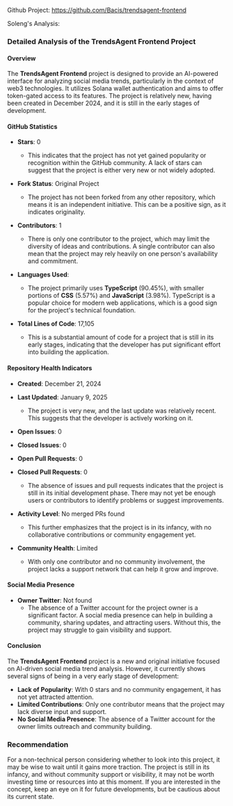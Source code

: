 Github Project: https://github.com/Bacis/trendsagent-frontend

Soleng's Analysis:

### Detailed Analysis of the TrendsAgent Frontend Project

#### Overview
The **TrendsAgent Frontend** project is designed to provide an AI-powered interface for analyzing social media trends, particularly in the context of web3 technologies. It utilizes Solana wallet authentication and aims to offer token-gated access to its features. The project is relatively new, having been created in December 2024, and it is still in the early stages of development.

#### GitHub Statistics
- **Stars**: 0
  - This indicates that the project has not yet gained popularity or recognition within the GitHub community. A lack of stars can suggest that the project is either very new or not widely adopted.
  
- **Fork Status**: Original Project
  - The project has not been forked from any other repository, which means it is an independent initiative. This can be a positive sign, as it indicates originality.

- **Contributors**: 1
  - There is only one contributor to the project, which may limit the diversity of ideas and contributions. A single contributor can also mean that the project may rely heavily on one person's availability and commitment.

- **Languages Used**: 
  - The project primarily uses **TypeScript** (90.45%), with smaller portions of **CSS** (5.57%) and **JavaScript** (3.98%). TypeScript is a popular choice for modern web applications, which is a good sign for the project's technical foundation.

- **Total Lines of Code**: 17,105
  - This is a substantial amount of code for a project that is still in its early stages, indicating that the developer has put significant effort into building the application.

#### Repository Health Indicators
- **Created**: December 21, 2024
- **Last Updated**: January 9, 2025
  - The project is very new, and the last update was relatively recent. This suggests that the developer is actively working on it.

- **Open Issues**: 0
- **Closed Issues**: 0
- **Open Pull Requests**: 0
- **Closed Pull Requests**: 0
  - The absence of issues and pull requests indicates that the project is still in its initial development phase. There may not yet be enough users or contributors to identify problems or suggest improvements.

- **Activity Level**: No merged PRs found
  - This further emphasizes that the project is in its infancy, with no collaborative contributions or community engagement yet.

- **Community Health**: Limited
  - With only one contributor and no community involvement, the project lacks a support network that can help it grow and improve.

#### Social Media Presence
- **Owner Twitter**: Not found
  - The absence of a Twitter account for the project owner is a significant factor. A social media presence can help in building a community, sharing updates, and attracting users. Without this, the project may struggle to gain visibility and support.

#### Conclusion
The **TrendsAgent Frontend** project is a new and original initiative focused on AI-driven social media trend analysis. However, it currently shows several signs of being in a very early stage of development:

- **Lack of Popularity**: With 0 stars and no community engagement, it has not yet attracted attention.
- **Limited Contributions**: Only one contributor means that the project may lack diverse input and support.
- **No Social Media Presence**: The absence of a Twitter account for the owner limits outreach and community building.

### Recommendation
For a non-technical person considering whether to look into this project, it may be wise to wait until it gains more traction. The project is still in its infancy, and without community support or visibility, it may not be worth investing time or resources into at this moment. If you are interested in the concept, keep an eye on it for future developments, but be cautious about its current state.